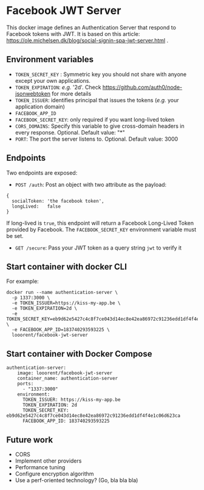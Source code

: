 # Facebook JWT Server

This docker image defines an Authentication Server that respond to Facebook tokens with JWT.
It is based on this article: https://ole.michelsen.dk/blog/social-signin-spa-jwt-server.html .

## Environment variables

* `TOKEN_SECRET_KEY` : Symmetric key you should not share with anyone except your own applications.
* `TOKEN_EXPIRATION`: _e.g._ '2d'. Check https://github.com/auth0/node-jsonwebtoken for more details
* `TOKEN_ISSUER`: identifies principal that issues the tokens (_e.g._ your application domain)
* `FACEBOOK_APP_ID`
* `FACEBOOK_SECRET_KEY`: only required if you want long-lived token
* `CORS_DOMAINS`: Specify this variable to give cross-domain headers in every response. Optional. Default value: "*"
* `PORT`: The port the server listens to. Optional. Default value: 3000

## Endpoints

Two endpoints are exposed:
* `POST /auth`: Post an object with two attribute as the payload:
```
{
  socialToken: 'the facebook token',
  longLived:   false
}
```

If long-lived is `true`, this endpoint will return a Facebook Long-Lived Token provided by Facebook. The `FACEBOOK_SECRET_KEY` environment variable must be set.

* `GET /secure`: Pass your JWT token as a query string `jwt` to verify it

## Start container with docker CLI

For example:

```
docker run --name authentication-server \
  -p 1337:3000 \
  -e TOKEN_ISSUER=https://kiss-my-app.be \
  -e TOKEN_EXPIRATION=2d \
  -e TOKEN_SECRET_KEY=eb9d62e5427c4c8f7ce043d14ec8e42ea86972c91236edd1df4f4e1c06d623ca \
  -e FACEBOOK_APP_ID=183740293593225 \
  looorent/facebook-jwt-server
```

## Start container with Docker Compose

```
authentication-server:
    image: looorent/facebook-jwt-server
    container_name: authentication-server
    ports:
      - "1337:3000"
    environment:
      TOKEN_ISSUER: https://kiss-my-app.be
      TOKEN_EXPIRATION: 2d
      TOKEN_SECRET_KEY: eb9d62e5427c4c8f7ce043d14ec8e42ea86972c91236edd1df4f4e1c06d623ca
      FACEBOOK_APP_ID: 183740293593225
```

## Future work

* CORS
* Implement other providers
* Performance tuning
* Configure encryption algorithm
* Use a perf-oriented technology? (Go, bla bla bla)
